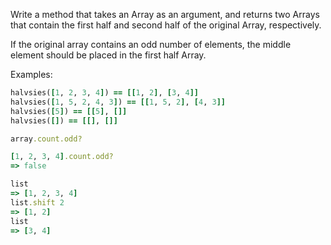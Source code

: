 Write a method that takes an Array as an argument, and returns two Arrays that contain the first half and second half of the original Array, respectively. 

If the original array contains an odd number of elements, the middle element should be placed in the first half Array.

Examples:
```ruby
halvsies([1, 2, 3, 4]) == [[1, 2], [3, 4]]
halvsies([1, 5, 2, 4, 3]) == [[1, 5, 2], [4, 3]]
halvsies([5]) == [[5], []]
halvsies([]) == [[], []]

array.count.odd?

[1, 2, 3, 4].count.odd?
=> false

list
=> [1, 2, 3, 4]
list.shift 2
=> [1, 2]
list
=> [3, 4]
